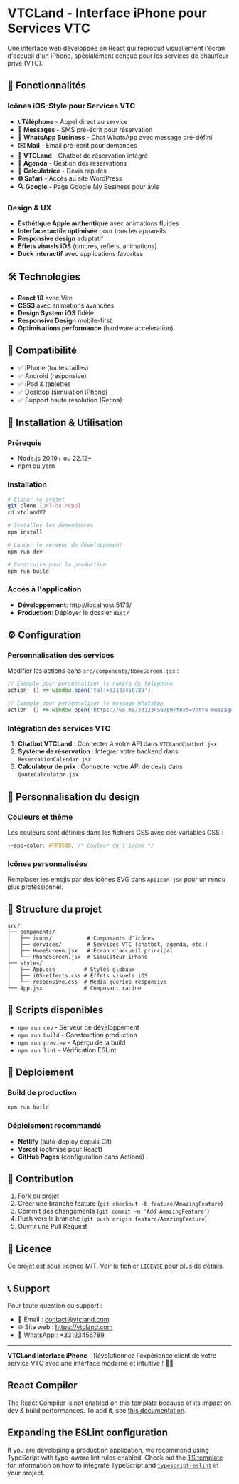 # VTCLand - Interface iPhone pour Services VTC

Une interface web développée en React qui reproduit visuellement l'écran d'accueil d'un iPhone, spécialement conçue pour les services de chauffeur privé (VTC).

## 🚗 Fonctionnalités

### Icônes iOS-Style pour Services VTC
- **📞 Téléphone** - Appel direct au service
- **💬 Messages** - SMS pré-écrit pour réservation  
- **📱 WhatsApp Business** - Chat WhatsApp avec message pré-défini
- **✉️ Mail** - Email pré-écrit pour demandes
- **🚗 VTCLand** - Chatbot de réservation intégré
- **📅 Agenda** - Gestion des réservations
- **🔢 Calculatrice** - Devis rapides
- **🌐 Safari** - Accès au site WordPress
- **🔍 Google** - Page Google My Business pour avis

### Design & UX
- **Esthétique Apple authentique** avec animations fluides
- **Interface tactile optimisée** pour tous les appareils
- **Responsive design** adaptatif
- **Effets visuels iOS** (ombres, reflets, animations)
- **Dock interactif** avec applications favorites

## 🛠️ Technologies

- **React 18** avec Vite
- **CSS3** avec animations avancées
- **Design System iOS** fidèle
- **Responsive Design** mobile-first
- **Optimisations performance** (hardware acceleration)

## 📱 Compatibilité

- ✅ iPhone (toutes tailles)
- ✅ Android (responsive)
- ✅ iPad & tablettes
- ✅ Desktop (simulation iPhone)
- ✅ Support haute résolution (Retina)

## 🚀 Installation & Utilisation

### Prérequis
- Node.js 20.19+ ou 22.12+
- npm ou yarn

### Installation
```bash
# Cloner le projet
git clone [url-du-repo]
cd vtclandV2

# Installer les dépendances
npm install

# Lancer le serveur de développement
npm run dev

# Construire pour la production
npm run build
```

### Accès à l'application
- **Développement**: http://localhost:5173/
- **Production**: Déployer le dossier `dist/`

## ⚙️ Configuration

### Personnalisation des services
Modifier les actions dans `src/components/HomeScreen.jsx` :

```javascript
// Exemple pour personnaliser le numéro de téléphone
action: () => window.open('tel:+33123456789')

// Exemple pour personnaliser le message WhatsApp
action: () => window.open('https://wa.me/33123456789?text=Votre message')
```

### Intégration des services VTC
1. **Chatbot VTCLand** : Connecter à votre API dans `VTCLandChatbot.jsx`
2. **Système de réservation** : Intégrer votre backend dans `ReservationCalendar.jsx`
3. **Calculateur de prix** : Connecter votre API de devis dans `QuoteCalculator.jsx`

## 🎨 Personnalisation du design

### Couleurs et thème
Les couleurs sont définies dans les fichiers CSS avec des variables CSS :
```css
--app-color: #FF9500; /* Couleur de l'icône */
```

### Icônes personnalisées
Remplacer les emojis par des icônes SVG dans `AppIcon.jsx` pour un rendu plus professionnel.

## 📂 Structure du projet

```
src/
├── components/
│   ├── icons/           # Composants d'icônes
│   ├── services/        # Services VTC (chatbot, agenda, etc.)
│   ├── HomeScreen.jsx   # Écran d'accueil principal
│   └── PhoneScreen.jsx  # Simulateur iPhone
├── styles/
│   ├── App.css         # Styles globaux
│   ├── iOS-effects.css # Effets visuels iOS
│   └── responsive.css  # Media queries responsive
└── App.jsx             # Composant racine
```

## 🔧 Scripts disponibles

- `npm run dev` - Serveur de développement
- `npm run build` - Construction production
- `npm run preview` - Aperçu de la build
- `npm run lint` - Vérification ESLint

## 🚀 Déploiement

### Build de production
```bash
npm run build
```

### Déploiement recommandé
- **Netlify** (auto-deploy depuis Git)
- **Vercel** (optimisé pour React)
- **GitHub Pages** (configuration dans Actions)

## 🤝 Contribution

1. Fork du projet
2. Créer une branche feature (`git checkout -b feature/AmazingFeature`)
3. Commit des changements (`git commit -m 'Add AmazingFeature'`)
4. Push vers la branche (`git push origin feature/AmazingFeature`)
5. Ouvrir une Pull Request

## 📄 Licence

Ce projet est sous licence MIT. Voir le fichier `LICENSE` pour plus de détails.

## 📞 Support

Pour toute question ou support :
- 📧 Email : contact@vtcland.com
- 🌐 Site web : https://vtcland.com
- 💬 WhatsApp : +33123456789

---

**VTCLand Interface iPhone** - Révolutionnez l'expérience client de votre service VTC avec une interface moderne et intuitive ! 🚗✨

## React Compiler

The React Compiler is not enabled on this template because of its impact on dev & build performances. To add it, see [this documentation](https://react.dev/learn/react-compiler/installation).

## Expanding the ESLint configuration

If you are developing a production application, we recommend using TypeScript with type-aware lint rules enabled. Check out the [TS template](https://github.com/vitejs/vite/tree/main/packages/create-vite/template-react-ts) for information on how to integrate TypeScript and [`typescript-eslint`](https://typescript-eslint.io) in your project.
